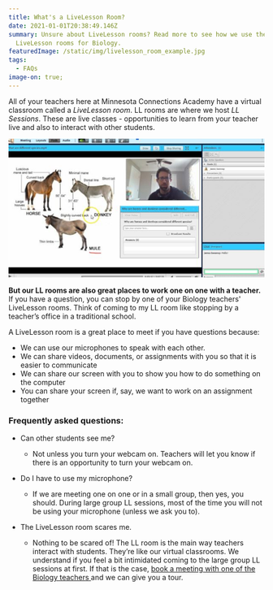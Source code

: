```yaml
---
title: What's a LiveLesson Room?
date: 2021-01-01T20:38:49.146Z
summary: Unsure about LiveLesson rooms? Read more to see how we use the
  LiveLesson rooms for Biology.
featuredImage: /static/img/livelesson_room_example.jpg
tags:
  - FAQs
image-on: true;
---
```

All of your teachers here at Minnesota Connections Academy have a virtual classroom called a *LiveLesson room*. LL rooms are where we host *LL Sessions*. These are live classes - opportunities to learn from your teacher live and also to interact with other students.

![An image of a LiveLesson room](/static/img/livelesson_room_example.jpg)

**But our LL rooms are also great places to work one on one with a teacher.** If you have a question, you can stop by one of your Biology teachers' LiveLesson rooms. Think of coming to my LL room like stopping by a teacher’s office in a traditional school.

A LiveLesson room is a great place to meet if you have questions because:

* We can use our microphones to speak with each other.
* We can share videos, documents, or assignments with you so that it is easier to communicate
* We can share our screen with you to show you how to do something on the computer
* You can share your screen if, say, we want to work on an assignment together

### Frequently asked questions:

* Can other students see me?

  * Not unless you turn your webcam on. Teachers will let you know if there is an opportunity to turn your webcam on.
* Do I have to use my microphone?

  * If we are meeting one on one or in a small group, then yes, you should. During large group LL sessions, most of the time you will not be using your microphone (unless we ask you to).
* The LiveLesson room scares me.

  * Nothing to be scared of! The LL room is the main way teachers interact with students. They’re like our virtual classrooms. We understand if you feel a bit intimidated coming to the large group LL sessions at first. If that is the case, [book a meeting with one of the Biology teachers ](/contact/) and we can give you a tour.